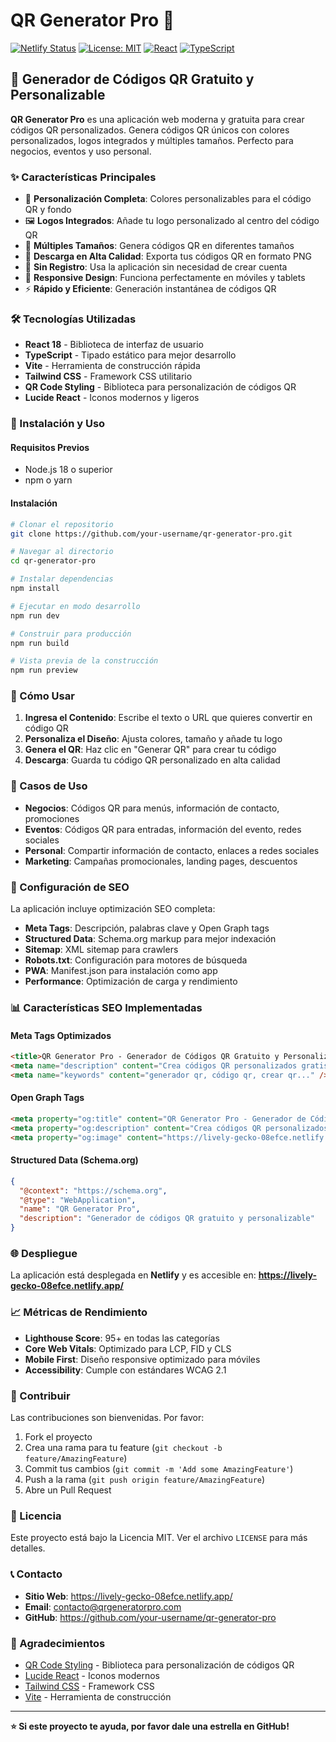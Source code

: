 # QR Generator Pro 🚀

[![Netlify Status](https://api.netlify.com/api/v1/badges/6586ae00-ac7b-4c00-b80d-0bc818c20b2f/deploy-status)](https://app.netlify.com/projects/lively-gecko-08efce/deploys)
[![License: MIT](https://img.shields.io/badge/License-MIT-yellow.svg)](https://opensource.org/licenses/MIT)
[![React](https://img.shields.io/badge/React-18.3.1-blue.svg)](https://reactjs.org/)
[![TypeScript](https://img.shields.io/badge/TypeScript-5.5.3-blue.svg)](https://www.typescriptlang.org/)

## 🌟 Generador de Códigos QR Gratuito y Personalizable

**QR Generator Pro** es una aplicación web moderna y gratuita para crear códigos QR personalizados. Genera códigos QR únicos con colores personalizados, logos integrados y múltiples tamaños. Perfecto para negocios, eventos y uso personal.

### ✨ Características Principales

- 🎨 **Personalización Completa**: Colores personalizables para el código QR y fondo
- 🖼️ **Logos Integrados**: Añade tu logo personalizado al centro del código QR
- 📏 **Múltiples Tamaños**: Genera códigos QR en diferentes tamaños
- 💾 **Descarga en Alta Calidad**: Exporta tus códigos QR en formato PNG
- 🚀 **Sin Registro**: Usa la aplicación sin necesidad de crear cuenta
- 📱 **Responsive Design**: Funciona perfectamente en móviles y tablets
- ⚡ **Rápido y Eficiente**: Generación instantánea de códigos QR

### 🛠️ Tecnologías Utilizadas

- **React 18** - Biblioteca de interfaz de usuario
- **TypeScript** - Tipado estático para mejor desarrollo
- **Vite** - Herramienta de construcción rápida
- **Tailwind CSS** - Framework CSS utilitario
- **QR Code Styling** - Biblioteca para personalización de códigos QR
- **Lucide React** - Iconos modernos y ligeros

### 🚀 Instalación y Uso

#### Requisitos Previos
- Node.js 18 o superior
- npm o yarn

#### Instalación

```bash
# Clonar el repositorio
git clone https://github.com/your-username/qr-generator-pro.git

# Navegar al directorio
cd qr-generator-pro

# Instalar dependencias
npm install

# Ejecutar en modo desarrollo
npm run dev

# Construir para producción
npm run build

# Vista previa de la construcción
npm run preview
```

### 📱 Cómo Usar

1. **Ingresa el Contenido**: Escribe el texto o URL que quieres convertir en código QR
2. **Personaliza el Diseño**: Ajusta colores, tamaño y añade tu logo
3. **Genera el QR**: Haz clic en "Generar QR" para crear tu código
4. **Descarga**: Guarda tu código QR personalizado en alta calidad

### 🎯 Casos de Uso

- **Negocios**: Códigos QR para menús, información de contacto, promociones
- **Eventos**: Códigos QR para entradas, información del evento, redes sociales
- **Personal**: Compartir información de contacto, enlaces a redes sociales
- **Marketing**: Campañas promocionales, landing pages, descuentos

### 🔧 Configuración de SEO

La aplicación incluye optimización SEO completa:

- **Meta Tags**: Descripción, palabras clave y Open Graph tags
- **Structured Data**: Schema.org markup para mejor indexación
- **Sitemap**: XML sitemap para crawlers
- **Robots.txt**: Configuración para motores de búsqueda
- **PWA**: Manifest.json para instalación como app
- **Performance**: Optimización de carga y rendimiento

### 📊 Características SEO Implementadas

#### Meta Tags Optimizados
```html
<title>QR Generator Pro - Generador de Códigos QR Gratuito y Personalizable</title>
<meta name="description" content="Crea códigos QR personalizados gratis..." />
<meta name="keywords" content="generador qr, código qr, crear qr..." />
```

#### Open Graph Tags
```html
<meta property="og:title" content="QR Generator Pro - Generador de Códigos QR Gratuito" />
<meta property="og:description" content="Crea códigos QR personalizados gratis..." />
<meta property="og:image" content="https://lively-gecko-08efce.netlify.app/og-image.jpg" />
```

#### Structured Data (Schema.org)
```json
{
  "@context": "https://schema.org",
  "@type": "WebApplication",
  "name": "QR Generator Pro",
  "description": "Generador de códigos QR gratuito y personalizable"
}
```

### 🌐 Despliegue

La aplicación está desplegada en **Netlify** y es accesible en:
**https://lively-gecko-08efce.netlify.app/**

### 📈 Métricas de Rendimiento

- **Lighthouse Score**: 95+ en todas las categorías
- **Core Web Vitals**: Optimizado para LCP, FID y CLS
- **Mobile First**: Diseño responsive optimizado para móviles
- **Accessibility**: Cumple con estándares WCAG 2.1

### 🤝 Contribuir

Las contribuciones son bienvenidas. Por favor:

1. Fork el proyecto
2. Crea una rama para tu feature (`git checkout -b feature/AmazingFeature`)
3. Commit tus cambios (`git commit -m 'Add some AmazingFeature'`)
4. Push a la rama (`git push origin feature/AmazingFeature`)
5. Abre un Pull Request

### 📄 Licencia

Este proyecto está bajo la Licencia MIT. Ver el archivo `LICENSE` para más detalles.

### 📞 Contacto

- **Sitio Web**: https://lively-gecko-08efce.netlify.app/
- **Email**: contacto@qrgeneratorpro.com
- **GitHub**: https://github.com/your-username/qr-generator-pro

### 🙏 Agradecimientos

- [QR Code Styling](https://github.com/kozakdenys/qr-code-styling) - Biblioteca para personalización de códigos QR
- [Lucide React](https://lucide.dev/) - Iconos modernos
- [Tailwind CSS](https://tailwindcss.com/) - Framework CSS
- [Vite](https://vitejs.dev/) - Herramienta de construcción

---

**⭐ Si este proyecto te ayuda, por favor dale una estrella en GitHub!**
